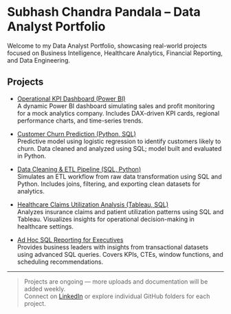 # Subhash Chandra Pandala – Data Analyst Portfolio

Welcome to my Data Analyst Portfolio, showcasing real-world projects focused on Business Intelligence, Healthcare Analytics, Financial Reporting, and Data Engineering.

## Projects

- [Operational KPI Dashboard (Power BI)](https://github.com/Subhashpandala/Portfolio/tree/main/Operational-KPI-Dashboard)  
  A dynamic Power BI dashboard simulating sales and profit monitoring for a mock analytics company. Includes DAX-driven KPI cards, regional performance charts, and time-series trends.

- [Customer Churn Prediction (Python, SQL)](#)  
  Predictive model using logistic regression to identify customers likely to churn. Data cleaned and analyzed using SQL; model built and evaluated in Python.

- [Data Cleaning & ETL Pipeline (SQL, Python)](#)  
  Simulates an ETL workflow from raw data transformation using SQL and Python. Includes joins, filtering, and exporting clean datasets for analytics.

- [Healthcare Claims Utilization Analysis (Tableau, SQL)](#)  
  Analyzes insurance claims and patient utilization patterns using SQL and Tableau. Visualizes insights for operational decision-making in healthcare settings.

- [Ad Hoc SQL Reporting for Executives](#)  
  Provides business leaders with insights from transactional datasets using advanced SQL queries. Covers KPIs, CTEs, window functions, and scheduling recommendations.

---

> Projects are ongoing — more uploads and documentation will be added weekly.  
> Connect on [LinkedIn](https://www.linkedin.com/in/YOUR-LINKEDIN-HERE) or explore individual GitHub folders for each project.

